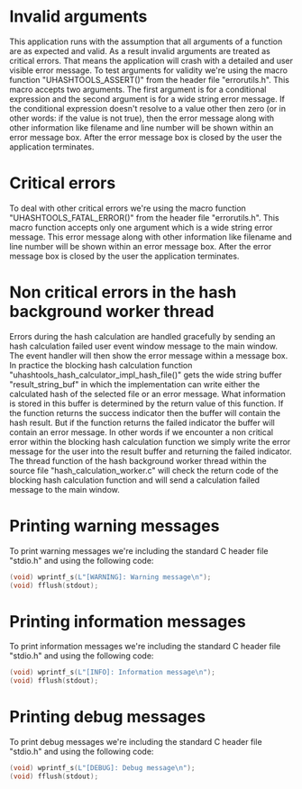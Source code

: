 <!--
SPDX-FileCopyrightText: 2024 Marcel Gosmann <thafiredragonofdeath@gmail.com>
SPDX-License-Identifier: CC0-1.0
-->

# Invalid arguments
This application runs with the assumption that all arguments of a
function are as expected and valid. As a result invalid arguments
are treated as critical errors. That means the application will 
crash with a detailed and user visible error message.
To test arguments for validity we're using the macro function
"UHASHTOOLS_ASSERT()" from the header file "errorutils.h".
This macro accepts two arguments. The first argument is for a
conditional expression and the second argument is for a wide string
error message. If the conditional expression doesn't resolve to
a value other then zero (or in other words: if the value is not
true), then the error message along with other information like
filename and line number will be shown within an error message box.
After the error message box is closed by the user the application
terminates.

# Critical errors
To deal with other critical errors we're using the macro function
"UHASHTOOLS_FATAL_ERROR()" from the header file "errorutils.h".
This macro function accepts only one argument which is a wide
string error message. This error message along with other
information like filename and line number will be shown within an
error message box. After the error message box is closed by the user
the application terminates.

# Non critical errors in the hash background worker thread
Errors during the hash calculation are handled gracefully by sending
an hash calculation failed user event window message to the main
window. The event handler will then show the error message within a
message box. In practice the blocking hash calculation function
"uhashtools_hash_calculator_impl_hash_file()" gets the wide string
buffer "result_string_buf" in which the implementation can write
either the calculated hash of the selected file or an error message.
What information is stored in this buffer is determined by the
return value of this function. If the function returns the success
indicator then the buffer will contain the hash result. But if the
function returns the failed indicator the buffer will contain an
error message. In other words if we encounter a non critical error
within the blocking hash calculation function we simply write the
error message for the user into the result buffer and returning
the failed indicator. The thread function of the hash background
worker thread within the source file "hash_calculation_worker.c"
will check the return code of the blocking hash calculation function
and will send a calculation failed message to the main window.

# Printing warning messages
To print warning messages we're including the standard C header file
"stdio.h" and using the following code:
```C
(void) wprintf_s(L"[WARNING]: Warning message\n");
(void) fflush(stdout);
```

# Printing information messages
To print information messages we're including the standard C header
file "stdio.h" and using the following code:
```C
(void) wprintf_s(L"[INFO]: Information message\n");
(void) fflush(stdout);
```

# Printing debug messages
To print debug messages we're including the standard C header file
"stdio.h" and using the following code:
```C
(void) wprintf_s(L"[DEBUG]: Debug message\n");
(void) fflush(stdout);
```